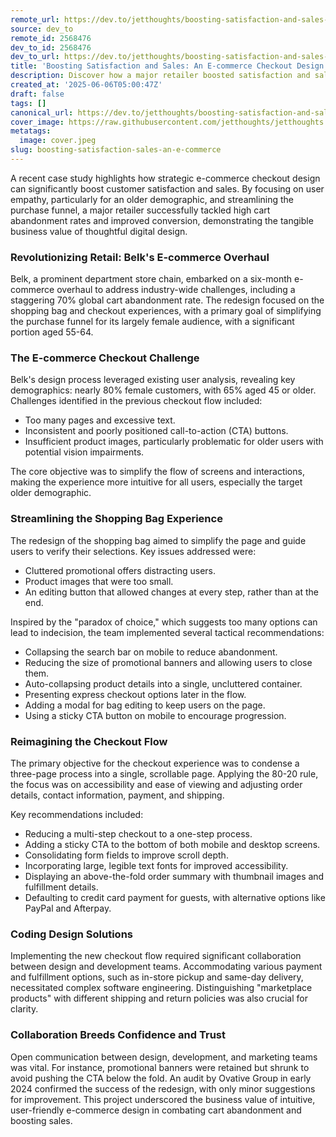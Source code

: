 ```yaml
---
remote_url: https://dev.to/jetthoughts/boosting-satisfaction-and-sales-an-e-commerce-checkout-design-case-study-335a
source: dev_to
remote_id: 2568476
dev_to_id: 2568476
dev_to_url: https://dev.to/jetthoughts/boosting-satisfaction-and-sales-an-e-commerce-checkout-design-case-study-335a
title: 'Boosting Satisfaction and Sales: An E-commerce Checkout Design Case Study'
description: Discover how a major retailer boosted satisfaction and sales by redesigning its e-commerce checkout flow, focusing on user empathy and streamlining the purchase process.
created_at: '2025-06-06T05:00:47Z'
draft: false
tags: []
canonical_url: https://dev.to/jetthoughts/boosting-satisfaction-and-sales-an-e-commerce-checkout-design-case-study-335a
cover_image: https://raw.githubusercontent.com/jetthoughts/jetthoughts.github.io/master/content/blog/boosting-satisfaction-sales-an-e-commerce/cover.jpeg
metatags:
  image: cover.jpeg
slug: boosting-satisfaction-sales-an-e-commerce
---
```

A recent case study highlights how strategic e-commerce checkout design can significantly boost customer satisfaction and sales. By focusing on user empathy, particularly for an older demographic, and streamlining the purchase funnel, a major retailer successfully tackled high cart abandonment rates and improved conversion, demonstrating the tangible business value of thoughtful digital design.

### Revolutionizing Retail: Belk's E-commerce Overhaul

Belk, a prominent department store chain, embarked on a six-month e-commerce overhaul to address industry-wide challenges, including a staggering 70% global cart abandonment rate. The redesign focused on the shopping bag and checkout experiences, with a primary goal of simplifying the purchase funnel for its largely female audience, with a significant portion aged 55-64.

### The E-commerce Checkout Challenge

Belk's design process leveraged existing user analysis, revealing key demographics: nearly 80% female customers, with 65% aged 45 or older. Challenges identified in the previous checkout flow included:

*   Too many pages and excessive text.
*   Inconsistent and poorly positioned call-to-action (CTA) buttons.
*   Insufficient product images, particularly problematic for older users with potential vision impairments.

The core objective was to simplify the flow of screens and interactions, making the experience more intuitive for all users, especially the target older demographic.

### Streamlining the Shopping Bag Experience

The redesign of the shopping bag aimed to simplify the page and guide users to verify their selections. Key issues addressed were:

*   Cluttered promotional offers distracting users.
*   Product images that were too small.
*   An editing button that allowed changes at every step, rather than at the end.

Inspired by the "paradox of choice," which suggests too many options can lead to indecision, the team implemented several tactical recommendations:

*   Collapsing the search bar on mobile to reduce abandonment.
*   Reducing the size of promotional banners and allowing users to close them.
*   Auto-collapsing product details into a single, uncluttered container.
*   Presenting express checkout options later in the flow.
*   Adding a modal for bag editing to keep users on the page.
*   Using a sticky CTA button on mobile to encourage progression.

### Reimagining the Checkout Flow

The primary objective for the checkout experience was to condense a three-page process into a single, scrollable page. Applying the 80-20 rule, the focus was on accessibility and ease of viewing and adjusting order details, contact information, payment, and shipping.

Key recommendations included:

*   Reducing a multi-step checkout to a one-step process.
*   Adding a sticky CTA to the bottom of both mobile and desktop screens.
*   Consolidating form fields to improve scroll depth.
*   Incorporating large, legible text fonts for improved accessibility.
*   Displaying an above-the-fold order summary with thumbnail images and fulfillment details.
*   Defaulting to credit card payment for guests, with alternative options like PayPal and Afterpay.

### Coding Design Solutions

Implementing the new checkout flow required significant collaboration between design and development teams. Accommodating various payment and fulfillment options, such as in-store pickup and same-day delivery, necessitated complex software engineering. Distinguishing "marketplace products" with different shipping and return policies was also crucial for clarity.

### Collaboration Breeds Confidence and Trust

Open communication between design, development, and marketing teams was vital. For instance, promotional banners were retained but shrunk to avoid pushing the CTA below the fold. An audit by Ovative Group in early 2024 confirmed the success of the redesign, with only minor suggestions for improvement. This project underscored the business value of intuitive, user-friendly e-commerce design in combating cart abandonment and boosting sales.